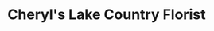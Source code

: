 ---
title: "Cheryl's Lake Country Florist"
url: /mineola/cheryls-lake-country-florist/
shop: Blumen
---